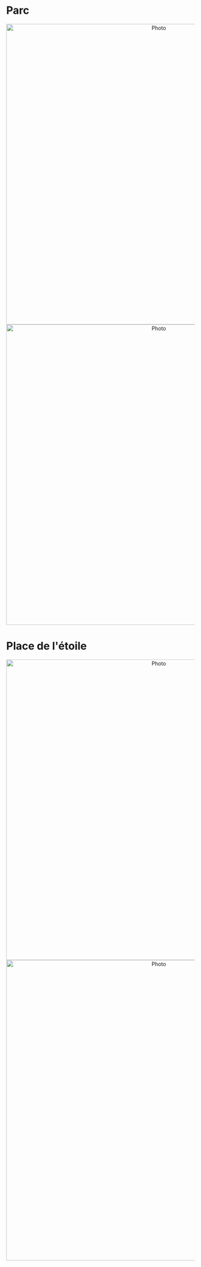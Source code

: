 # Parc
<p align="center">
  <img src="..\images\parc\parc1.png" alt="Photo" width="800">
  <img src="..\images\parc\parc2.png" alt="Photo" width="800">
</p>


# Place de l'étoile
<p align="center">
  <img src="..\images\place_etoile\place1.png" alt="Photo" width="800">
  <img src="..\images\place_etoile\place2.png" alt="Photo" width="800">
</p>
